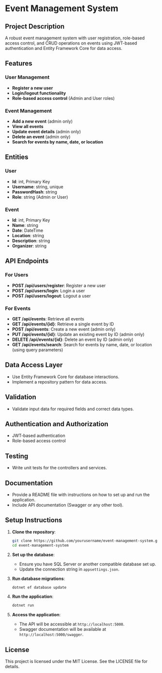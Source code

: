 # Event Management System

## Project Description
A robust event management system with user registration, role-based access control, and CRUD operations on events using JWT-based authentication and Entity Framework Core for data access.

## Features

### User Management
- **Register a new user**
- **Login/logout functionality**
- **Role-based access control** (Admin and User roles)

### Event Management
- **Add a new event** (admin only)
- **View all events**
- **Update event details** (admin only)
- **Delete an event** (admin only)
- **Search for events by name, date, or location**

## Entities

### User
- **Id**: int, Primary Key
- **Username**: string, unique
- **PasswordHash**: string
- **Role**: string (Admin or User)

### Event
- **Id**: int, Primary Key
- **Name**: string
- **Date**: DateTime
- **Location**: string
- **Description**: string
- **Organizer**: string

## API Endpoints

### For Users
- **POST /api/users/register**: Register a new user
- **POST /api/users/login**: Login a user
- **POST /api/users/logout**: Logout a user

### For Events
- **GET /api/events**: Retrieve all events
- **GET /api/events/{id}**: Retrieve a single event by ID
- **POST /api/events**: Create a new event (admin only)
- **PUT /api/events/{id}**: Update an existing event by ID (admin only)
- **DELETE /api/events/{id}**: Delete an event by ID (admin only)
- **GET /api/events/search**: Search for events by name, date, or location (using query parameters)

## Data Access Layer
- Use Entity Framework Core for database interactions.
- Implement a repository pattern for data access.

## Validation
- Validate input data for required fields and correct data types.

## Authentication and Authorization
- JWT-based authentication
- Role-based access control

## Testing
- Write unit tests for the controllers and services.

## Documentation
- Provide a README file with instructions on how to set up and run the application.
- Include API documentation (Swagger or any other tool).

## Setup Instructions

1. **Clone the repository**:
    ```bash
    git clone https://github.com/yourusername/event-management-system.git
    cd event-management-system
    ```

2. **Set up the database**:
    - Ensure you have SQL Server or another compatible database set up.
    - Update the connection string in `appsettings.json`.

3. **Run database migrations**:
    ```bash
    dotnet ef database update
    ```

4. **Run the application**:
    ```bash
    dotnet run
    ```

5. **Access the application**:
    - The API will be accessible at `http://localhost:5000`.
    - Swagger documentation will be available at `http://localhost:5000/swagger`.

## License
This project is licensed under the MIT License. See the LICENSE file for details.
